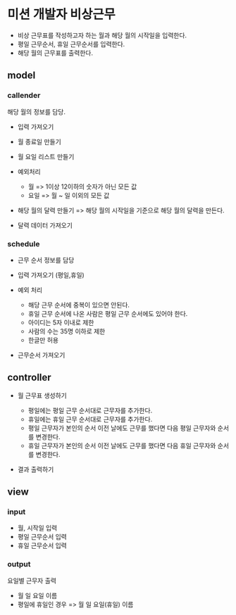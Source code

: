 # 미션 개발자 비상근무

- 비상 근무표를 작성하고자 하는 월과 해당 월의 시작일을 입력한다.
- 평일 근무순서, 휴일 근무순서를 입력한다.
- 해당 월의 근무표를 출력한다.

## model

### callender

해당 월의 정보를 담당.

- 입력 가져오기
- 월 종료일 만들기
- 월 요일 리스트 만들기
- 예외처리

  - 월 => 1이상 12이하의 숫자가 아닌 모든 값
  - 요일 => 월 ~ 일 이외의 모든 값

- 해당 월의 달력 만들기 => 해당 월의 시작일을 기준으로 해당 월의 달력을 만든다.
- 달력 데이터 가져오기

### schedule

- 근무 순서 정보를 담당

- 입력 가져오기 (평일,휴일)
- 예외 처리
  - 해당 근무 순서에 중복이 있으면 안된다.
  - 휴일 근무 순서에 나온 사람은 평일 근무 순서에도 있어야 한다.
  - 아이디는 5자 이내로 제한
  - 사람의 수는 35명 이하로 제한
  - 한글만 허용
- 근무순서 가져오기

## controller

- 월 근무표 생성하기

  - 평일에는 평일 근무 순서대로 근무자를 추가한다.
  - 휴일에는 휴일 근무 순서대로 근무자를 추가한다.
  - 평일 근무자가 본인의 순서 이전 날에도 근무를 했다면 다음 평일 근무자와 순서를 변경한다.
  - 휴일 근무자가 본인의 순서 이전 날에도 근무를 했다면 다음 휴일 근무자와 순서를 변경한다.

- 결과 출력하기

## view

### input

- 월, 시작일 입력
- 평일 근무순서 입력
- 휴일 근무순서 입력

### output

요일별 근무자 출력

- 월 일 요일 이름
- 평일에 휴일인 경우 => 월 일 요일(휴일) 이름
